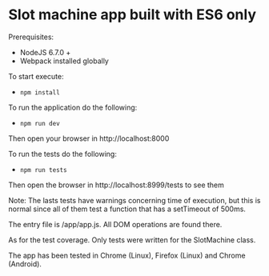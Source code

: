 # Slot machine app built with ES6 only

Prerequisites:

 * NodeJS 6.7.0 +
 * Webpack installed globally

To start execute:

* ```npm install ```

To run the application do the following:


* ```npm run dev ```

Then open your browser in http://localhost:8000


To run the tests do the following:

* ```npm run tests ```

Then open the browser in http://localhost:8999/tests to see them

Note: The lasts tests have warnings concerning time of execution, but this is normal since all of them test a function that has a setTimeout of 500ms.

The entry file is /app/app.js. All DOM operations are found there.

As for the test coverage. Only tests were written for the SlotMachine class.

The app has been tested in Chrome (Linux), Firefox (Linux) and Chrome (Android).
